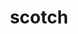 ---
title: "scotch"
layout: cache
categories: [package, develop-2024-02-04]
meta: {"versions": ["7.0.4"], "compilers": ["gcc@=11.4.0", "gcc@=7.3.1", "gcc@=9.4.0"], "oss": ["amzn2", "ubuntu20.04", "ubuntu22.04"], "platforms": ["linux"], "targets": ["aarch64", "neoverse_n1", "neoverse_v1", "neoverse_v2", "ppc64le", "x86_64_v3"], "stacks": ["aws-isc", "aws-isc-aarch64", "e4s", "e4s-neoverse-v2", "e4s-neoverse_v1", "e4s-power", "root"], "num_specs": 7, "num_specs_by_stack": {"aws-isc-aarch64": 2, "root": 7, "aws-isc": 1, "e4s-neoverse_v1": 1, "e4s-power": 1, "e4s": 1, "e4s-neoverse-v2": 1}}
spec_details: [{"hash": "p4ctqhnxg67di3ywe3r4e6w7fwkokduk", "compiler": "gcc@=7.3.1", "versions": ["7.0.4"], "os": "amzn2", "platform": "linux", "target": "aarch64", "variants": ["build_system=cmake", "build_type=Release", "+compression", "~esmumps", "generator=make", "~int64", "~ipo", "~metis", "+mpi", "~mpi_thread", "+shared", "+threads"], "stacks": ["aws-isc-aarch64", "root"], "size": "-", "tarball": "https://binaries.spack.io/releases/develop-2024-02-04/build_cache/linux-amzn2-aarch64/gcc-7.3.1/scotch-7.0.4/linux-amzn2-aarch64-gcc-7.3.1-scotch-7.0.4-p4ctqhnxg67di3ywe3r4e6w7fwkokduk.spack"}, {"hash": "ec25ni4vd7ymmstz5dvc7l72gya3l2x6", "compiler": "gcc@=7.3.1", "versions": ["7.0.4"], "os": "amzn2", "platform": "linux", "target": "neoverse_n1", "variants": ["build_system=cmake", "build_type=Release", "+compression", "~esmumps", "generator=make", "~int64", "~ipo", "~metis", "+mpi", "~mpi_thread", "+shared", "+threads"], "stacks": ["aws-isc-aarch64", "root"], "size": "-", "tarball": "https://binaries.spack.io/releases/develop-2024-02-04/build_cache/linux-amzn2-neoverse_n1/gcc-7.3.1/scotch-7.0.4/linux-amzn2-neoverse_n1-gcc-7.3.1-scotch-7.0.4-ec25ni4vd7ymmstz5dvc7l72gya3l2x6.spack"}, {"hash": "3x3dv3jonhzhsytectvvdcknlhxyzj6r", "compiler": "gcc@=7.3.1", "versions": ["7.0.4"], "os": "amzn2", "platform": "linux", "target": "x86_64_v3", "variants": ["build_system=cmake", "build_type=Release", "+compression", "~esmumps", "generator=make", "~int64", "~ipo", "~metis", "+mpi", "~mpi_thread", "+shared", "+threads"], "stacks": ["root", "aws-isc"], "size": "-", "tarball": "https://binaries.spack.io/releases/develop-2024-02-04/build_cache/linux-amzn2-x86_64_v3/gcc-7.3.1/scotch-7.0.4/linux-amzn2-x86_64_v3-gcc-7.3.1-scotch-7.0.4-3x3dv3jonhzhsytectvvdcknlhxyzj6r.spack"}, {"hash": "2ersccdwvc5wd4332fvncehanxqbyiyn", "compiler": "gcc@=11.4.0", "versions": ["7.0.4"], "os": "ubuntu20.04", "platform": "linux", "target": "neoverse_v1", "variants": ["build_system=cmake", "build_type=Release", "+compression", "~esmumps", "generator=make", "~int64", "~ipo", "~metis", "+mpi", "~mpi_thread", "+shared", "+threads"], "stacks": ["e4s-neoverse_v1", "root"], "size": "-", "tarball": "https://binaries.spack.io/releases/develop-2024-02-04/build_cache/linux-ubuntu20.04-neoverse_v1/gcc-11.4.0/scotch-7.0.4/linux-ubuntu20.04-neoverse_v1-gcc-11.4.0-scotch-7.0.4-2ersccdwvc5wd4332fvncehanxqbyiyn.spack"}, {"hash": "boi6anjw6dqeqof7z7d5w34mxxpumtsk", "compiler": "gcc@=9.4.0", "versions": ["7.0.4"], "os": "ubuntu20.04", "platform": "linux", "target": "ppc64le", "variants": ["build_system=cmake", "build_type=Release", "+compression", "~esmumps", "generator=make", "~int64", "~ipo", "~metis", "+mpi", "~mpi_thread", "+shared", "+threads"], "stacks": ["e4s-power", "root"], "size": "-", "tarball": "https://binaries.spack.io/releases/develop-2024-02-04/build_cache/linux-ubuntu20.04-ppc64le/gcc-9.4.0/scotch-7.0.4/linux-ubuntu20.04-ppc64le-gcc-9.4.0-scotch-7.0.4-boi6anjw6dqeqof7z7d5w34mxxpumtsk.spack"}, {"hash": "xple5lzjbxababyydvq2zcjcqatoy3tj", "compiler": "gcc@=11.4.0", "versions": ["7.0.4"], "os": "ubuntu20.04", "platform": "linux", "target": "x86_64_v3", "variants": ["build_system=cmake", "build_type=Release", "+compression", "~esmumps", "generator=make", "~int64", "~ipo", "~metis", "+mpi", "~mpi_thread", "+shared", "+threads"], "stacks": ["root", "e4s"], "size": "-", "tarball": "https://binaries.spack.io/releases/develop-2024-02-04/build_cache/linux-ubuntu20.04-x86_64_v3/gcc-11.4.0/scotch-7.0.4/linux-ubuntu20.04-x86_64_v3-gcc-11.4.0-scotch-7.0.4-xple5lzjbxababyydvq2zcjcqatoy3tj.spack"}, {"hash": "c34rvionvzv2yflhf5izknt2j7c5m4n6", "compiler": "gcc@=11.4.0", "versions": ["7.0.4"], "os": "ubuntu22.04", "platform": "linux", "target": "neoverse_v2", "variants": ["build_system=cmake", "build_type=Release", "+compression", "~esmumps", "generator=make", "~int64", "~ipo", "~metis", "+mpi", "~mpi_thread", "+shared", "+threads"], "stacks": ["e4s-neoverse-v2", "root"], "size": "-", "tarball": "https://binaries.spack.io/releases/develop-2024-02-04/build_cache/linux-ubuntu22.04-neoverse_v2/gcc-11.4.0/scotch-7.0.4/linux-ubuntu22.04-neoverse_v2-gcc-11.4.0-scotch-7.0.4-c34rvionvzv2yflhf5izknt2j7c5m4n6.spack"}]
---